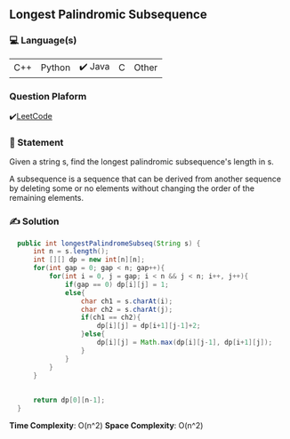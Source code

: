 ## Longest Palindromic Subsequence

### 💻 Language(s)

<table>
    <tr>
        <td> C++</td>
        <td> Python</td>
        <td>✔️ Java</td>
        <td>  C</td>
        <td>  Other</td>
    </tr>
</table>

### Question Plaform

✔️[LeetCode](https://leetcode.com/problems/longest-palindromic-subsequence/)

### 📖 Statement

Given a string s, find the longest palindromic subsequence's length in s.

A subsequence is a sequence that can be derived from another sequence by deleting some or no elements without changing the order of the remaining elements.


### ✍️ Solution

```Java
  public int longestPalindromeSubseq(String s) {
      int n = s.length();
      int [][] dp = new int[n][n];
      for(int gap = 0; gap < n; gap++){
          for(int i = 0, j = gap; i < n && j < n; i++, j++){
              if(gap == 0) dp[i][j] = 1;
              else{
                  char ch1 = s.charAt(i);
                  char ch2 = s.charAt(j);
                  if(ch1 == ch2){
                      dp[i][j] = dp[i+1][j-1]+2;
                  }else{
                      dp[i][j] = Math.max(dp[i][j-1], dp[i+1][j]);
                  }
              }
          }
      }
      
      
      return dp[0][n-1]; 
  }
```

**Time Complexity**: O(n^2)
**Space Complexity**: O(n^2)